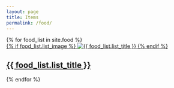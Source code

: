 ```yaml
---
layout: page
title: Items
permalink: /food/
---
```


<div class="lists-container">
  {% for food_list in site.food %}
    <div class="food_list_page">
      <a href="{{ food_list.list_url }}" target="_blank">
        {% if food_list.list_image %}
           <img src="{{ food_list.list_image }}" alt="{{ food_list.list_title }}">
        {% endif %}
        <h2>{{ food_list.list_title }}</h2>
      </a>
    </div>
  {% endfor %}
</div>
